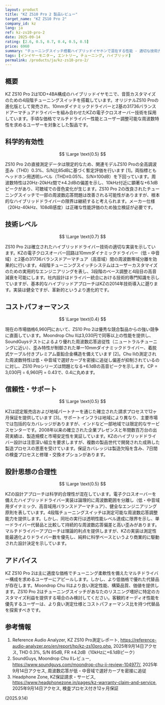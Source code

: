 ```yaml
---
layout: product
title: "KZ ZS10 Pro 2 製品レビュー"
target_name: "KZ ZS10 Pro 2"
company_id: kz
lang: ja
ref: kz-zs10-pro-2
date: 2025-09-14
rating: [2.6, 0.5, 0.7, 0.4, 0.5, 0.5]
price: 6960
summary: "チューニングスイッチ搭載ハイブリッドイヤホンで混在する性能 - 適切な技術力だが測定結果とコストパフォーマンスに課題"
tags: [インイヤーモニター, エントリー, チューニング, ハイブリッド]
permalink: /products/ja/kz-zs10-pro-2/
---
```

## 概要

KZ ZS10 Pro 2は1DD+4BA構成のハイブリッドイヤモニで、音質カスタマイズのための4段階チューニングスイッチを搭載しています。オリジナルZS10 Proの進化版として発売され、10mmダイナミックドライバーと2基の31736バランスドアーマチュアドライバーを組み合わせたKZの電子クロスオーバー技術を採用しています。手頃な価格でマルチドライバー性能とユーザー調整可能な周波数特性を求めるユーザーを対象とした製品です。

## 科学的有効性

$$ \Large \text{0.5} $$

ZS10 Pro 2の直接測定データは限定的なため、関連モデルZS10 Proの全高調波歪み（THD）0.3%、S/N比85dBに基づく暫定評価を行います [1]。両指標ともヘッドホン用透明レベル（THD≤0.05%、S/N≥100dB）を下回っています。周波数特性は20Hz-20kHz間で±4.2dBの偏差を示し、10kHz付近に顕著な+6.1dBピークがあり、可聴域での音色変化が生じます。ZS10 Pro 2の改良されたチューニングスイッチで一部の周波数応答問題は改善される可能性がありますが、根本的なハイブリッドドライバーの限界は継続すると考えられます。メーカー仕様（20Hz-40kHz、108dB感度）は正確な性能評価のため独立検証が必要です。

## 技術レベル

$$ \Large \text{0.7} $$

ZS10 Pro 2は確立されたハイブリッドドライバー技術の適切な実装を示しています。KZの電子クロスオーバー回路は10mmダイナミックドライバー（低・中音域）と2基の31736バランスドアーマチュア（高音域）間の周波数帯域分離を効果的に行います。4段階チューニングスイッチシステムはユーザーカスタマイズのための実用的なエンジニアリングを表し、3段階のベース調整と4段目の高音減衰を可能にします。社内設計はドライバー統合における技術的専門知識を示していますが、基本的なハイブリッドアプローチはKZの2014年技術導入に遡ります。実装は健全ですが、革新的というより進化的です。

## コストパフォーマンス

$$ \Large \text{0.4} $$

現在の市場価格6,960円において、ZS10 Pro 2は優秀な競合製品からの強い競争に直面しています。Moondrop Chu IIは3,030円で同等以上の性能を提供し、SoundGuysテストによるより優れた周波数応答追従性（ニュートラルチューニングに近い）、歪み特性が制御された単一10mmダイナミックドライバー、着脱式ケーブル付きプレミアム亜鉛合金構造を備えています [2]。Chu IIの測定された周波数特性は低・中音域で選好カーブを密接に追従し偏差が抑制されているのに対し、ZS10 Proシリーズは問題となる+6.1dBの高音ピークを示します。CP = 3,030円 ÷ 6,960円 = 0.43で、0.4に丸めます。

## 信頼性・サポート

$$ \Large \text{0.5} $$

KZは認定販売店および地域パートナーを通じた確立された請求プロセスで12ヶ月保証を提供しています [3]。サポートインフラは地域により異なり、主要市場では包括的なカバレッジがありますが、インドなど一部地域では限定的なサービスセンターです。2008年以来の確立された企業プレゼンスと年間数百万台の出荷実績は、製造規模と市場安定性を実証しています。KZのハイブリッドドライバー設計は注意深い組立を要求しますが、複数の製品世代で開発された成熟した製造プロセスの恩恵を受けています。保証カバレッジは製造欠陥を含み、7日間の検査プロセスと修理・交換オプションがあります。

## 設計思想の合理性

$$ \Large \text{0.5} $$

KZの設計アプローチは科学的合理性が混在しています。電子クロスオーバーを備えたハイブリッドドライバー実装は論理的に周波数範囲を分離し（低・中音域用ダイナミック、高音域用バランスドアーマチュア）、健全なエンジニアリング原則を表しています。4段階チューニングスイッチは測定可能な周波数応答調整能力を提供します。しかし、同社の実行は透明性能レベル達成に限界を示し、単一ドライバー代替品と比較して持続的な周波数応答偏差と高い歪みがあります。マルチドライバーアプローチは理論的利点を提供しますが、KZの実装は測定性能最適化よりドライバー数を優先し、純粋に科学ベースというより商業的に駆動された設計決定を示しています。

## アドバイス

KZ ZS10 Pro 2は主に適度な価格でチューニング柔軟性を備えたマルチドライバー構成を求めるユーザーにアピールします。しかし、より低価格で優れた代替品が存在します。Moondrop Chu IIはより良い測定性能、構築品質、価値を提供します。ZS10 Pro 2はチューニングスイッチがあなたのリスニング嗜好に特定のカスタマイズ利益を提供する場合のみ検討してください。客観的オーディオ性能を優先するユーザーは、より良い測定仕様とコストパフォーマンス比を持つ代替品を探索すべきです。

## 参考情報

1. Reference Audio Analyzer, KZ ZS10 Pro測定レポート, https://reference-audio-analyzer.pro/en/report/hp/kz-zs10pro.php, 2025年9月14日アクセス, THD 0.3%, S/N 85dB, FR ±4.2dB（10kHzに+6.1dBピーク）
2. SoundGuys, Moondrop Chu IIレビュー, https://www.soundguys.com/moondrop-chu-ii-review-104977/, 2025年9月14日アクセス, 周波数応答が低・中音域で選好カーブを密接に追従
3. Headphone Zone, KZ保証請求・サービス, https://www.headphonezone.in/pages/kz-warranty-claim-and-service, 2025年9月14日アクセス, 検査プロセス付き12ヶ月保証

(2025.9.14)